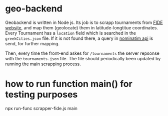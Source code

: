 # geo-backend

Geobackend is written in Node js. Its job is to scrapp tournaments from [FIDE website][1], and map them (geolocate) them in latitude-longtitue coordinates.
Every Tournament has a `location` field which is searched in the `greekCities.json` file. If it is not found there, a query in [nominatim api][2]
is send, for further mapping.

Then, every time the front-end askes for `/tournaments` the server repsonse with the `tournaments.json` file. The file should periodically been updated by running the main scrapping process.

[1]: https://ratings.fide.com/tournament_list.phtml?country=GRE
[2]: https://nominatim.org/release-docs/develop/api/Overview/

# how to run function main() for testing purposes

npx run-func scrapper-fide.js main
